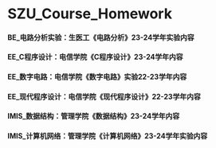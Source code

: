 # SZU_Course_Homework

#### BE_电路分析实验：生医工《电路分析》23-24学年实验内容
#### EE_C程序设计：电信学院《C程序设计》23-24学年内容
#### EE_数字电路：电信学院《数字电路》实验22-23学年内容
#### EE_现代程序设计：电信学院《现代程序设计》22-23学年内容
#### IMIS_数据结构：管理学院《数据结构》23-24学年内容
#### IMIS_计算机网络：管理学院《计算机网络》23-24学年实验内容
